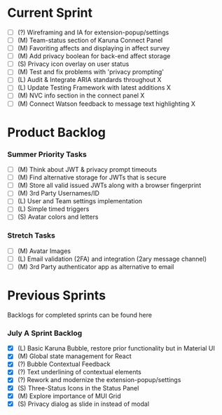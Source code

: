# Current Sprint
- [ ] (?) Wireframing and IA for extension-popup/settings
- [ ] (M) Team-status section of Karuna Connect Panel
- [ ] (M) Favoriting affects and displaying in affect survey
- [ ] (M) Add privacy boolean for back-end affect storage
- [ ] (S) Privacy icon overlay on user status
- [ ] (M) Test and fix problems with 'privacy prompting'
- [ ] (L) Audit & Integrate ARIA standards throughout X
- [ ] (L) Update Testing Framework with latest additions X
- [ ] (M) NVC info section in the connect panel X
- [ ] (M) Connect Watson feedback to message text highlighting X

# Product Backlog
### Summer Priority Tasks
- [ ] (M) Think about JWT & privacy prompt timeouts
- [ ] (M) Find alternative storage for JWTs that is secure
- [ ] (M) Store all valid issued JWTs along with a browser fingerprint
- [ ] (M) 3rd Party Usernames/ID
- [ ] (L) User and Team settings implementation
- [ ] (L) Simple timed triggers
- [ ] (S) Avatar colors and letters

### Stretch Tasks
- [ ] (M) Avatar Images
- [ ] (L) Email validation (2FA) and integration (2ary message channel)
- [ ] (M) 3rd Party authenticator app as alternative to email

# Previous Sprints
Backlogs for completed sprints can be found here

### July A Sprint Backlog
- [x] (L) Basic Karuna Bubble, restore prior functionality but in Material UI
- [X] (M) Global state management for React
- [X] (?) Bubble Contextual Feedback
- [X] (?) Text underlining of contextual elements
- [X] (?) Rework and modernize the extension-popup/settings
- [X] (S) Three-Status Icons in the Status Panel
- [X] (M) Explore importance of MUI Grid
- [X] (S) Privacy dialog as slide in instead of modal
